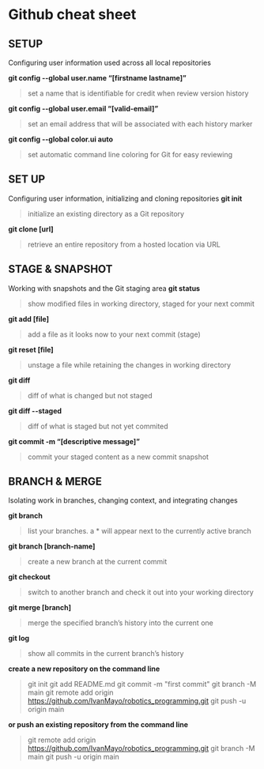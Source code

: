 # Github cheat sheet
## SETUP
Configuring user information used across all local repositories

**git config --global user.name “[firstname lastname]”**
>set a name that is identifiable for credit when review version history

**git config --global user.email “[valid-email]”**
> set an email address that will be associated with each history marker

**git config --global color.ui auto**
> set automatic command line coloring for Git for easy reviewing


## SET UP
Configuring user information, initializing and cloning repositories
**git init**
> initialize an existing directory as a Git repository

**git clone [url]**
> retrieve an entire repository from a hosted location via URL

## STAGE & SNAPSHOT
Working with snapshots and the Git staging area
**git status**
> show modified files in working directory, staged for your next commit

**git add [file]**
> add a file as it looks now to your next commit (stage)

**git reset [file]**
> unstage a file while retaining the changes in working directory

**git diff**
> diff of what is changed but not staged

**git diff --staged**
>diff of what is staged but not yet commited

**git commit -m “[descriptive message]”**
> commit your staged content as a new commit snapshot


## BRANCH & MERGE
Isolating work in branches, changing context, and integrating changes

**git branch**
>list your branches. a * will appear next to the currently active branch

**git branch [branch-name]**
>create a new branch at the current commit


**git checkout**
>switch to another branch and check it out into your working directory

**git merge [branch]**
>merge the specified branch’s history into the current one

**git log**
>show all commits in the current branch’s history

**create a new repository on the command line**
>git init
>git add README.md
>git commit -m "first commit"
>git branch -M main
>git remote add origin https://github.com/IvanMayo/robotics_programming.git
>git push -u origin main


**or push an existing repository from the command line**
>git remote add origin https://github.com/IvanMayo/robotics_programming.git
>git branch -M main
>git push -u origin main

